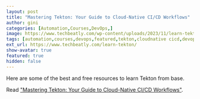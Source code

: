 ```yaml
---
layout: post
title: "Mastering Tekton: Your Guide to Cloud-Native CI/CD Workflows"
author: gini
categories: [Automation,Courses,DevOps,]
image: https://www.techbeatly.com/wp-content/uploads/2023/11/learn-tekton-1024x576.png
tags: [automation,courses,devops,featured,tekton,cloudnative cicd,devops,kubernetes,learn tekton,mastering tekton,tekton cicd,tekton cloud native,tekton free course,]
ext_url: https://www.techbeatly.com/learn-tekton/
show-avatar: true
featured: true
hidden: false
---
```


Here are some of the best and free resources to learn Tekton from base.

Read ["Mastering Tekton: Your Guide to Cloud-Native CI/CD Workflows"](https://www.techbeatly.com/learn-tekton/).